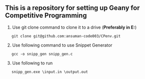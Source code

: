 ## This is a repository for setting up Geany for Competitive Programming
1. Use git clone command to clone it to a drive (**Preferably in E:**) 
```
   git clone git@github.com:ansuman-code003/CPenv.git
```
2. Use following command to use Snippet Generator
```
   gcc -o snipp_gen snipp_gen.c
```
3. Use following to run
```
   snipp_gen.exe \input.in \output.out
```
